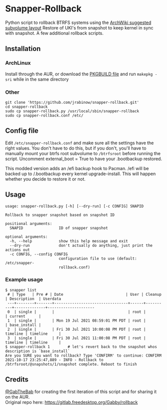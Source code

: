 # Snapper-Rollback

Python script to rollback BTRFS systems using the [ArchWiki suggested subvolume layout](https://wiki.archlinux.org/index.php/Snapper#Suggested_filesystem_layout)
Restore of UKI's from snapshot to keep kernel in sync with snapshot. A few additional rollback scripts.
## Installation
### ArchLinux
Install through the AUR, or download the [PKGBUILD file](https://aur.archlinux.org/cgit/aur.git/plain/PKGBUILD?h=snapper-rollback) and run `makepkg -sri` while in the same directory

### Other
```
git clone 'https://github.com/jrabinow/snapper-rollback.git'
cd snapper-rollback
sudo cp snapper-rollback.py /usr/local/sbin/snapper-rollback
sudo cp snapper-rollback.conf /etc/
```

## Config file
Edit `/etc/snapper-rollback.conf` and make sure all the settings have the right
values. You don't have to do this, but if you don't, you'll have to manually
mount your btrfs root subvolume to `/btrfsroot` before running the script. Uncomment
external_boot = True to have your .bootbackup restored. 

This modded version adds an /efi backup hook to Pacman. /efi will be backed up to
/.bootbackup every kernel upgrade-install. This will happen whether you decide to
restore it or not.

## Usage
```
usage: snapper-rollback.py [-h] [--dry-run] [-c CONFIG] SNAPID

Rollback to snapper snapshot based on snapshot ID

positional arguments:
  SNAPID                ID of snapper snapshot

optional arguments:
  -h, --help            show this help message and exit
  --dry-run             don't actually do anything, just print the actions out
  -c CONFIG, --config CONFIG
                        configuration file to use (default: /etc/snapper-
                        rollback.conf)
```

### Example usage
```
$ snapper list
 # | Type   | Pre # | Date                            | User | Cleanup  | Description  | Userdata
 ---+--------+-------+---------------------------------+------+----------+--------------+---------------------
 0  | single |       |                                 | root |          | current      |
 1  | single |       | Mon 19 Jul 2021 08:59:01 PM PDT | root |          | base_install |
 2  | single |       | Fri 30 Jul 2021 10:00:08 PM PDT | root | timeline | timeline     |
 3  | single |       | Fri 30 Jul 2021 11:00:08 PM PDT | root | timeline | timeline     |
$ snapper-rollback 1        # let's revert back to the snapshot whos description is `base_install`
Are you SURE you want to rollback? Type 'CONFIRM' to continue: CONFIRM
2021-10-17 23:25:47,889 - INFO - Rollback to /btrfsroot/@snapshots/1/snapshot complete. Reboot to finish
```

## Credits
[@GabTheBab](https://github.com/GabTheBab) for creating the first iteration of this script and for sharing it on the AUR.  
Original repo here: https://gitlab.freedesktop.org/Gabby/rollback
